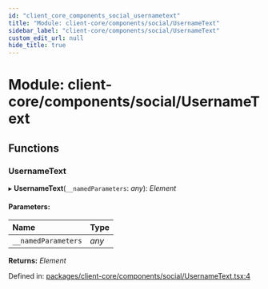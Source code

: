 ```yaml
---
id: "client_core_components_social_usernametext"
title: "Module: client-core/components/social/UsernameText"
sidebar_label: "client-core/components/social/UsernameText"
custom_edit_url: null
hide_title: true
---
```


# Module: client-core/components/social/UsernameText

## Functions

### UsernameText

▸ **UsernameText**(`__namedParameters`: *any*): *Element*

#### Parameters:

Name | Type |
:------ | :------ |
`__namedParameters` | *any* |

**Returns:** *Element*

Defined in: [packages/client-core/components/social/UsernameText.tsx:4](https://github.com/xr3ngine/xr3ngine/blob/5a0f83ed8/packages/client-core/components/social/UsernameText.tsx#L4)
